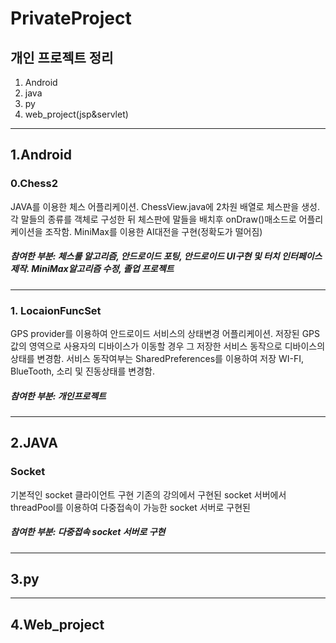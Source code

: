 # PrivateProject
## 개인 프로젝트 정리
1. Android
2. java
3. py
4. web_project(jsp&servlet)
---
## 1.Android

### 0.Chess2
JAVA를 이용한 체스 어플리케이션.
ChessView.java에 2차원 배열로 체스판을 생성. 각 말들의 종류를 객체로 구성한 뒤 체스판에 말들을 배치후 onDraw()매소드로 어플리케이션을 조작함.
MiniMax를 이용한 AI대전을 구현(정확도가 떨어짐)

##### 참여한 부분: 체스룰 알고리즘, 안드로이드 포팅, 안드로이드 UI구현 및 터치 인터페이스 제작. MiniMax알고리즘 수정, 졸업 프로젝트
---
### 1. LocaionFuncSet
GPS provider를 이용하여 안드로이드 서비스의 상태변경 어플리케이션.
저장된 GPS값의 영역으로 사용자의 디바이스가 이동할 경우 그 저장한 서비스 동작으로 디바이스의 상태를 변경함.
서비스 동작여부는 SharedPreferences를 이용하여 저장
WI-FI, BlueTooth, 소리 및 진동상태를 변경함.

##### 참여한 부분: 개인프로젝트
---
## 2.JAVA

### Socket
기본적인 socket 클라이언트 구현
기존의 강의에서 구현된 socket 서버에서 threadPool를 이용하여 다중접속이 가능한 socket 서버로 구현된

##### 참여한 부분: 다중접속 socket 서버로 구현
---
## 3.py
---
## 4.Web_project
